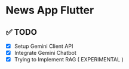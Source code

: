 # News App Flutter 
## ✅ TODO
- [x] Setup Gemini Client API
- [x] Integrate Gemini Chatbot
- [x] Trying to Implement RAG ( EXPERIMENTAL )  
